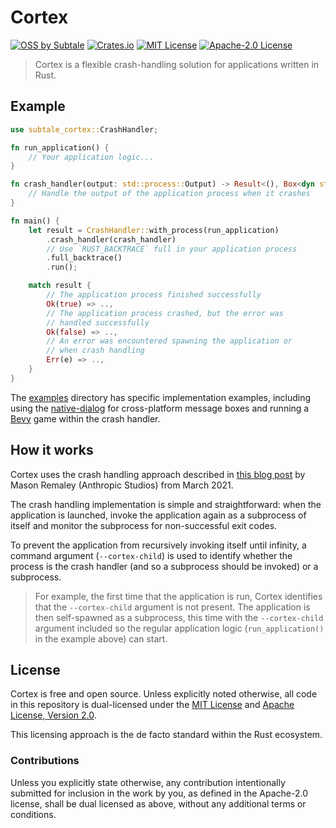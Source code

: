 # Cortex

[![OSS by Subtale](https://img.shields.io/badge/oss_by-subtale-white?style=flat-square&labelColor=14213D&color=E5E5E5)][oss]
[![Crates.io](https://img.shields.io/crates/v/subtale-cortex?style=flat-square&label=latest&labelColor=14213D&color=E5E5E5)][crate]
[![MIT License](https://img.shields.io/badge/license-MIT-brightgreen?style=flat-square&labelColor=14213D&color=E5E5E5)][mit]
[![Apache-2.0 License](https://img.shields.io/badge/license-Apache--2.0-brightgreen?style=flat-square&labelColor=14213D&color=E5E5E5)][apache]

> Cortex is a flexible crash-handling solution for applications written in Rust.

## Example

```rs
use subtale_cortex::CrashHandler;

fn run_application() {
    // Your application logic...
}

fn crash_handler(output: std::process::Output) -> Result<(), Box<dyn std::error::Error>> {
    // Handle the output of the application process when it crashes
}

fn main() {
    let result = CrashHandler::with_process(run_application)
        .crash_handler(crash_handler)
        // Use `RUST_BACKTRACE` full in your application process
        .full_backtrace()
        .run();

    match result {
        // The application process finished successfully
        Ok(true) => ..,
        // The application process crashed, but the error was
        // handled successfully
        Ok(false) => ..,
        // An error was encountered spawning the application or
        // when crash handling
        Err(e) => ..,
    }
}
```

The [examples](examples/) directory has specific implementation examples, including using the [native-dialog][native-dialog] for cross-platform message boxes and running a [Bevy][bevy] game within the crash handler.

## How it works

Cortex uses the crash handling approach described in [this blog post][inspiration] by Mason Remaley (Anthropic Studios) from March 2021.

The crash handling implementation is simple and straightforward: when the application is launched, invoke the application again as a subprocess of itself and monitor the subprocess for non-successful exit codes.

To prevent the application from recursively invoking itself until infinity, a command argument (`--cortex-child`) is used to identify whether the process is the crash handler (and so a subprocess should be invoked) or a subprocess.

> For example, the first time that the application is run, Cortex identifies that the `--cortex-child` argument is not present. The application is then self-spawned as a subprocess, this time with the `--cortex-child` argument included
> so the regular application logic (`run_application()` in the example above) can start.

## License

Cortex is free and open source. Unless explicitly noted otherwise, all code in this repository is dual-licensed under the [MIT License][mit] and [Apache License, Version 2.0][apache].

This licensing approach is the de facto standard within the Rust ecosystem.

### Contributions

Unless you explicitly state otherwise, any contribution intentionally submitted for inclusion in the work by you, as defined in the Apache-2.0 license, shall be dual licensed as above, without any additional terms or conditions.

[oss]: https://oss.subtale.com
[crate]: https://crates.io/crates/subtale-cortex
[mit]: LICENSE-MIT
[apache]: LICENSE-APACHE
[inspiration]: https://web.archive.org/web/20230324021914/https://www.anthropicstudios.com/2021/03/05/crash-reporter/
[native-dialog]: https://github.com/native-dialog-rs/native-dialog-rs
[bevy]: https://github.com/bevyengine/bevy
